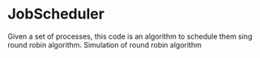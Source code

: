 # JobScheduler
Given a set of processes, this code is an algorithm to schedule them sing round robin algorithm. Simulation of round robin algorithm
